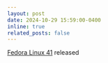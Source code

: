 ```yaml
---
layout: post
date: 2024-10-29 15:59:00-0400
inline: true
related_posts: false
---
```


<a href="https://fedoraproject.org/">Fedora Linux 41</a> released
